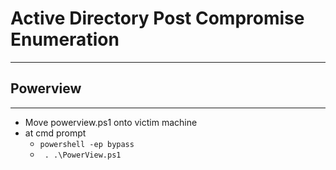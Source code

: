 # Active Directory Post Compromise Enumeration

---
## Powerview
---

- Move powerview.ps1 onto victim machine
- at cmd prompt 
	- ```powershell -ep bypass```
	- ``` . .\PowerView.ps1```

